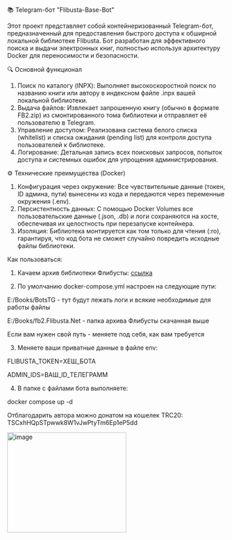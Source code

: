 📚 Telegram-бот "Flibusta-Base-Bot"

Этот проект представляет собой контейнеризованный Telegram-бот, предназначенный для предоставления быстрого доступа к обширной локальной библиотеке Flibusta. Бот разработан для эффективного поиска и выдачи электронных книг, полностью используя архитектуру Docker для переносимости и безопасности.

🔍 Основной функционал
1. Поиск по каталогу (INPX): Выполняет высокоскоростной поиск по названию книги или автору в индексном файле .inpx вашей локальной библиотеки.
2. Выдача файлов: Извлекает запрошенную книгу (обычно в формате FB2.zip) из смонтированного тома библиотеки и отправляет её пользователю в Telegram.
3. Управление доступом: Реализована система белого списка (whitelist) и списка ожидания (pending list) для контроля доступа пользователей к библиотеке.
4. Логирование: Детальная запись всех поисковых запросов, попыток доступа и системных ошибок для упрощения администрирования.

⚙️ Технические преимущества (Docker)
1. Конфигурация через окружение: Все чувствительные данные (токен, ID админа, пути) вынесены из кода и передаются через переменные окружения (.env).
2. Персистентность данных: С помощью Docker Volumes все пользовательские данные (.json, .db) и логи сохраняются на хосте, обеспечивая их целостность при перезапуске контейнера.
3. Изоляция: Библиотека монтируется как том только для чтения (:ro), гарантируя, что код бота не сможет случайно повредить исходные файлы библиотеки.


Как пользоваться:

1. Качаем архив библиотеки Флибусты: [ссылка](https://booktracker.org/viewtopic.php?t=46979)

2. По умолчанию docker-compose.yml настроен на следующие пути:

E:/Books/BotsTG - тут будут лежать логи и всякие необходимые для работы файлы

E:/Books/fb2.Flibusta.Net - папка архива Флибусты скачанная выше

Если вам нужен свой путь - меняете под себя, как вам требуется

3. Меняете ваши приватные данные в файле env:
   
FLIBUSTA_TOKEN=ХЕШ_БОТА

ADMIN_IDS=ВАШ_ID_ТЕЛЕГРАММ

4. В папке с файлами бота выполняете:
   
docker compose up -d

Отблагодарить автора можно донатом на кошелек TRC20: TSCxhHQpSTpwwk8W1vJwPtyTm6Ep1eP5dd

<img width="274" height="230" alt="image" src="https://github.com/user-attachments/assets/6c26e91a-acf0-4f03-80ae-05768cd6a177" />


